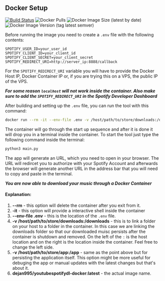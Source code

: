 ## Docker Setup 
[![Build Status](https://jenkins.dapmn.com/buildStatus/icon?job=youtubespotifydl&style=plastic&subject=Docker%20Build)](https://jenkins.dapmn.com/job/youtubespotifydl/)
![Docker Pulls](https://img.shields.io/docker/pulls/dejan995/youtubespotifydl-docker?label=Docker%20Pulls&logo=docker&logoColor=white&style=plastic)
![Docker Image Size (latest by date)](https://img.shields.io/docker/image-size/dejan995/youtubespotifydl-docker?label=Image%20Size&logo=docker&logoColor=white&style=plastic)
![Docker Image Version (tag latest semver)](https://img.shields.io/docker/v/dejan995/youtubespotifydl-docker/latest?label=Version&style=plastic)

Before running the image you need to create a `.env` file with the following contents:

`SPOTIFY_USER_ID=your_user_id`  
`SPOTIFY_CLIENT_ID=your_client_id`  
`SPOTIFY_CLIENT_SECRET=your_client_secret`  
`SPOTIFY_REDIRECT_URI=http://server_ip:8888/callback`

For the `SPOTIFY_REDIRECT_URI` variable you will have to provide the Docker Host IP, Docker Container IP or, if you are trying this on a VPS, the public IP of the VPS.

***For some reason `localhost` will not work inside the container. Also make sure to add the `SPOTIFY_REDIRECT_URI` in the Spotify Developer Dashboard***

After building and setting up the `.env` file, you can run the tool with this command:

```sh
docker run --rm -it --env-file .env -v /host/path/to/store/downloads:/downloads -v /host/path/to/store/app:/app dejan995/youtubespotifydl-docker:latest
```
The container will go through the start up sequence and after it is done it will drop you in a terminal inside the container.
To start the tool just type the following command inside the terminal:
```sh
python3 main.py
```
The app will generate an URL, which you need to open in your browser. The URL will redircet you to authorize with your Spotify Account and afterwards the browser
will generate another URL in the address bar that you will need to copy and paste in the terminal. 

***You are now able to download your music through a Docker Container***

#### Explanation:
1. **--rm** - this option will delete the container after you exit from it.
2. **-it** - this option will provide a interactive shell inside the container
3. **--env-file .env** - this is the location of the `.env` file.
4. **-v /host/path/to/store/downloads:/downloads** - this is to link a folder on your host to a folder in the container. In this case we are linking the downloads folder so that our downloaded muisc persists after the container is shutdown and removed. On the left of the `:` is the host location and on the right is the location inside the container. Feel free to change the left side.
5. **-v /host/path/to/store/app:/app** - same as the point above but for persisting the application itself. This option might be more useful for debuging the app or manual updates with the latest changes but that's about it.
6. **dejan995/youtubespotifydl-docker:latest** - the actual image name. 